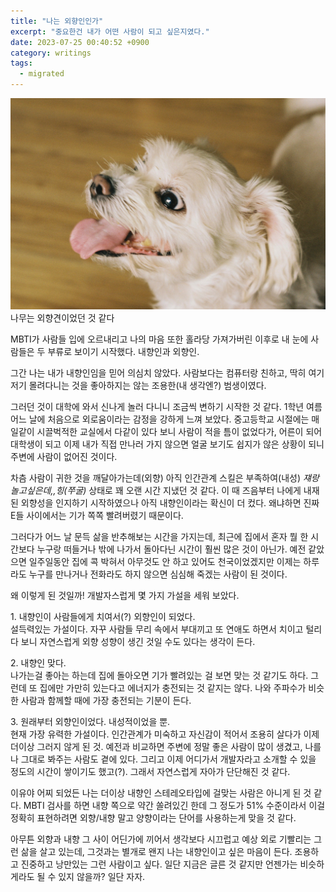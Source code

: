 ```yaml
---
title: "나는 외향인인가"
excerpt: "중요한건 내가 어떤 사람이 되고 싶은지였다."
date: 2023-07-25 00:40:52 +0900
category: writings
tags:
  - migrated
---
```


![](/assets/images/VAp1Ple.jpg) 나무는 외향견이었던 것 같다

MBTI가 사람들 입에 오르내리고 나의 마음 또한 홀라당 가져가버린 이후로 내 눈에 사람들은 두 부류로 보이기 시작했다. 내향인과 외향인.  
  
그간 나는 내가 내향인임을 믿어 의심치 않았다. 사람보다는 컴퓨터랑 친하고, 딱히 여기저기 몰려다니는 것을 좋아하지는 않는 조용한(내 생각엔?) 범생이였다.  
  
그러던 것이 대학에 와서 신나게 놀러 다니니 조금씩 변하기 시작한 것 같다. 1학년 여름 어느 날에 처음으로 외로움이라는 감정을 강하게 느껴 보았다. 중고등학교 시절에는 매일같이 시끌벅적한 교실에서 다같이 있다 보니 사람이 적을 틈이 없었다가, 어른이 되어 대학생이 되고 이제 내가 직접 만나러 가지 않으면 얼굴 보기도 쉽지가 않은 상황이 되니 주변에 사람이 없어진 것이다.  
  
차츰 사람이 귀한 것을 깨달아가는데(외향) 아직 인간관계 스킬은 부족하여(내성) _쟤랑 놀고싶은데,,힝(쭈굴)_ 상태로 꽤 오랜 시간 지냈던 것 같다. 이 때 즈음부터 나에게 내재된 외향성을 인지하기 시작하였으나 아직 내향인이라는 확신이 더 컸다. 왜냐하면 진짜 E들 사이에서는 기가 쪽쪽 빨려버렸기 때문이다.  
  
그러다가 어느 날 문득 삶을 반추해보는 시간을 가지는데, 최근에 집에서 혼자 뭘 한 시간보다 누구랑 떠들거나 밖에 나가서 돌아다닌 시간이 훨씬 많은 것이 아닌가. 예전 같았으면 일주일동안 집에 콕 박혀서 아무것도 안 하고 있어도 천국이었겠지만 이제는 하루라도 누구를 만나거나 전화라도 하지 않으면 심심해 죽겠는 사람이 된 것이다.  
  
왜 이렇게 된 것일까! 개발자스럽게 몇 가지 가설을 세워 보았다.  
  
1\. 내향인이 사람들에게 치여서(?) 외향인이 되었다.  
설득력있는 가설이다. 자꾸 사람들 무리 속에서 부대끼고 또 연애도 하면서 치이고 털리다 보니 자연스럽게 외향 성향이 생긴 것일 수도 있다는 생각이 든다.   
  
2\. 내향인 맞다.  
나가는걸 좋아는 하는데 집에 돌아오면 기가 빨려있는 걸 보면 맞는 것 같기도 하다. 그런데 또 집에만 가만히 있는다고 에너지가 충전되는 것 같지는 않다. 나와 주파수가 비슷한 사람과 함께할 때에 가장 충전되는 기분이 든다.  
  
3\. 원래부터 외향인이었다. 내성적이었을 뿐.  
현재 가장 유력한 가설이다. 인간관계가 미숙하고 자신감이 적어서 조용히 살다가 이제 더이상 그러지 않게 된 것. 예전과 비교하면 주변에 정말 좋은 사람이 많이 생겼고, 나를 나 그대로 봐주는 사람도 곁에 있다. 그리고 이제 어디가서 개발자라고 소개할 수 있을 정도의 시간이 쌓이기도 했고(?). 그래서 자연스럽게 자아가 단단해진 것 같다.  
  
이유야 어찌 되었든 나는 더이상 내향인 스테레오타입에 걸맞는 사람은 아니게 된 것 같다. MBTI 검사를 하면 내향 쪽으로 약간 쏠려있긴 한데 그 정도가 51% 수준이라서 이걸 정확히 표현하려면 외향/내향 말고 양향이라는 단어를 사용하는게 맞을 것 같다.  
  
아무튼 외향과 내향 그 사이 어딘가에 끼어서 생각보다 시끄럽고 예상 외로 기빨리는 그런 삶을 살고 있는데, 그것과는 별개로 왠지 나는 내향인이고 싶은 마음이 든다. 조용하고 진중하고 낭만있는 그런 사람이고 싶다. 일단 지금은 글른 것 같지만 언젠가는 비슷하게라도 될 수 있지 않을까? 일단 자자.